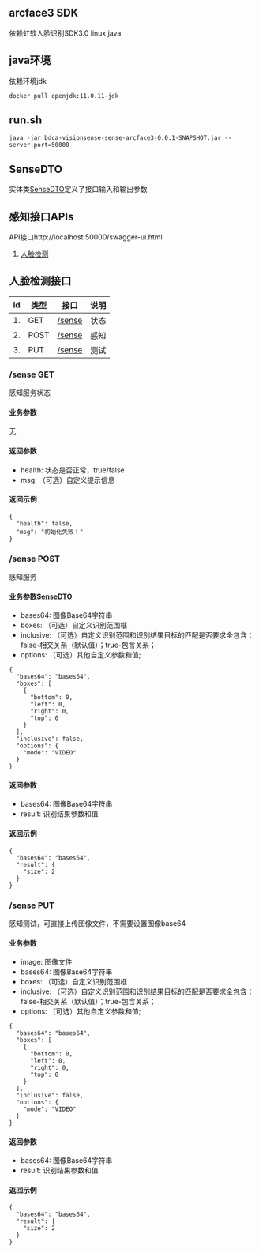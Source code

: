 
## arcface3 SDK
依赖虹软人脸识别SDK3.0 linux java

## java环境
依赖环境jdk
```
docker pull openjdk:11.0.11-jdk
```

## run.sh
```
java -jar bdca-visionsense-sense-arcface3-0.0.1-SNAPSHOT.jar --server.port=50000
```

## SenseDTO
实体类[SenseDTO](src/main/java/com/bdca/sense/entity/SenseDTO.java)定义了接口输入和输出参数

## 感知接口APIs

API接口http://localhost:50000/swagger-ui.html

1. [人脸检测](#人脸检测接口)

## 人脸检测接口
| id | 类型 | 接口                       | 说明                    |
| -- | ---- | -------------------------- | ----------------------- |
| 1. | GET | [/sense](#sense-get) | 状态  |
| 2. | POST | [/sense](#sense-post) | 感知 |
| 3. | PUT | [/sense](#sense-put) | 测试 |

### /sense GET
感知服务状态

#### 业务参数
无

#### 返回参数
* health: 状态是否正常，true/false
* msg: （可选）自定义提示信息

#### 返回示例
```
{
  "health": false,
  "msg": "初始化失败！"
}
```

### /sense POST
感知服务

#### 业务参数[SenseDTO](src/main/java/com/bdca/sense/entity/SenseDTO.java)
* bases64: 图像Base64字符串
* boxes: （可选）自定义识别范围框
* inclusive: （可选）自定义识别范围和识别结果目标的匹配是否要求全包含：false-相交关系（默认值）；true-包含关系；
* options: （可选）其他自定义参数和值;

```
{
  "bases64": "bases64",
  "boxes": [
    {
      "bottom": 0,
      "left": 0,
      "right": 0,
      "top": 0
    }
  ],
  "inclusive": false,
  "options": {
    "mode": "VIDEO"
  }
}
```

#### 返回参数
* bases64: 图像Base64字符串
* result: 识别结果参数和值

#### 返回示例
```
{
  "bases64": "bases64",
  "result": {
    "size": 2
  }
}
```

### /sense PUT
感知测试，可直接上传图像文件，不需要设置图像base64

#### 业务参数
* image: 图像文件
* bases64: 图像Base64字符串
* boxes: （可选）自定义识别范围框
* inclusive: （可选）自定义识别范围和识别结果目标的匹配是否要求全包含：false-相交关系（默认值）；true-包含关系；
* options: （可选）其他自定义参数和值;

```
{
  "bases64": "bases64",
  "boxes": [
    {
      "bottom": 0,
      "left": 0,
      "right": 0,
      "top": 0
    }
  ],
  "inclusive": false,
  "options": {
    "mode": "VIDEO"
  }
}
```

#### 返回参数
* bases64: 图像Base64字符串
* result: 识别结果参数和值

#### 返回示例
```
{
  "bases64": "bases64",
  "result": {
    "size": 2
  }
}
```
